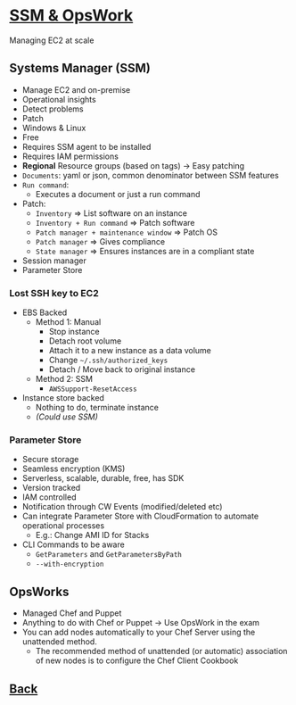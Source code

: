 # [SSM & OpsWork](../README.md)

Managing EC2 at scale

## Systems Manager (SSM)

* Manage EC2 and on-premise
* Operational insights
* Detect problems
* Patch
* Windows & Linux
* Free
* Requires SSM agent to be installed
* Requires IAM permissions 
* __Regional__ Resource groups (based on tags) -> Easy patching
* `Documents`: yaml or json, common denominator between SSM features
* `Run command`:
	* Executes a document or just a run command
* Patch:
	* `Inventory`                          => List software on an instance
	* `Inventory + Run command`            => Patch software
	* `Patch manager + maintenance window` => Patch OS
	* `Patch manager`                      => Gives compliance
	* `State manager`                      => Ensures instances are in a compliant state
* Session manager
* Parameter Store

### Lost SSH key to EC2

* EBS Backed
	* Method 1: Manual
		* Stop instance
		* Detach root volume
		* Attach it to a new instance as a data volume
		* Change `~/.ssh/authorized_keys`
		* Detach / Move back to original instance
	* Method 2: SSM
		* `AWSSupport-ResetAccess`
* Instance store backed
	* Nothing to do, terminate instance
	* _(Could use SSM)_

### Parameter Store

* Secure storage
* Seamless encryption (KMS)
* Serverless, scalable, durable, free, has SDK
* Version tracked
* IAM controlled
* Notification through CW Events (modified/deleted etc)
* Can integrate Parameter Store with CloudFormation to automate operational processes
	* E.g.: Change AMI ID for Stacks
* CLI Commands to be aware
	* `GetParameters` and `GetParametersByPath`
	* `--with-encryption`

## OpsWorks

* Managed Chef and Puppet
* Anything to do with Chef or Puppet -> Use OpsWork in the exam
* You can add nodes automatically to your Chef Server using the unattended method. 
	* The recommended method of unattended (or automatic) association of new nodes is to configure the Chef Client Cookbook

## [Back](../README.md)